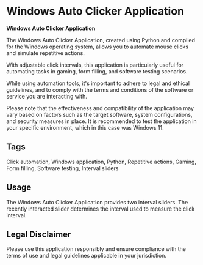 # Windows Auto Clicker Application

**Windows Auto Clicker Application**

The Windows Auto Clicker Application, created using Python and compiled for the Windows operating system, allows you to automate mouse clicks and simulate repetitive actions.

With adjustable click intervals, this application is particularly useful for automating tasks in gaming, form filling, and software testing scenarios.

While using automation tools, it's important to adhere to legal and ethical guidelines, and to comply with the terms and conditions of the software or service you are interacting with.

Please note that the effectiveness and compatibility of the application may vary based on factors such as the target software, system configurations, and security measures in place. It is recommended to test the application in your specific environment, which in this case was Windows 11.

## Tags
Click automation, Windows application, Python, Repetitive actions, Gaming, Form filling, Software testing, Interval sliders

## Usage
The Windows Auto Clicker Application provides two interval sliders. The recently interacted slider determines the interval used to measure the click interval.

## Legal Disclaimer
Please use this application responsibly and ensure compliance with the terms of use and legal guidelines applicable in your jurisdiction.
